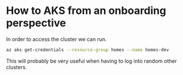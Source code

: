 # How to AKS from an onboarding perspective

In order to access the cluster we can run.

```bash
az aks get-credentials --resource-group homes --name homes-dev
```

This will probably be very useful when having to log into random other clusters.
